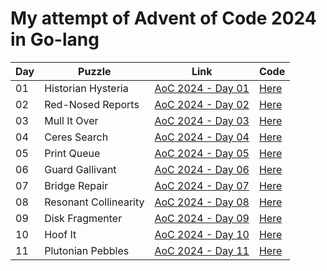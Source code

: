 # My attempt of Advent of Code 2024 in Go-lang

| Day | Puzzle                | Link                                                      | Code                                                          |
| --- | --------------------- | --------------------------------------------------------- | ------------------------------------------------------------- |
| 01  | Historian Hysteria    | [AoC 2024 - Day 01](https://adventofcode.com/2024/day/1)  | [Here](https://github.com/thejus-r/aoc-2024/tree/main/day-01) |
| 02  | Red-Nosed Reports     | [AoC 2024 - Day 02](https://adventofcode.com/2024/day/2)  | [Here](https://github.com/thejus-r/aoc-2024/tree/main/day-02) |
| 03  | Mull It Over          | [AoC 2024 - Day 03](https://adventofcode.com/2024/day/3)  | [Here](https://github.com/thejus-r/aoc-2024/tree/main/day-03) |
| 04  | Ceres Search          | [AoC 2024 - Day 04](https://adventofcode.com/2024/day/4)  | [Here](https://github.com/thejus-r/aoc-2024/tree/main/day-04) |
| 05  | Print Queue           | [AoC 2024 - Day 05](https://adventofcode.com/2024/day/5)  | [Here](https://github.com/thejus-r/aoc-2024/tree/main/day-05) |
| 06  | Guard Gallivant       | [AoC 2024 - Day 06](https://adventofcode.com/2024/day/6)  | [Here](https://github.com/thejus-r/aoc-2024/tree/main/day-06) |
| 07  | Bridge Repair         | [AoC 2024 - Day 07](https://adventofcode.com/2024/day/7)  | [Here](https://github.com/thejus-r/aoc-2024/tree/main/day-07) |
| 08  | Resonant Collinearity | [AoC 2024 - Day 08](https://adventofcode.com/2024/day/8)  | [Here](https://github.com/thejus-r/aoc-2024/tree/main/day-08) |
| 09  | Disk Fragmenter       | [AoC 2024 - Day 09](https://adventofcode.com/2024/day/9)  | [Here](https://github.com/thejus-r/aoc-2024/tree/main/day-09) |
| 10  | Hoof It               | [AoC 2024 - Day 10](https://adventofcode.com/2024/day/10) | [Here](https://github.com/thejus-r/aoc-2024/tree/main/day-10) |
| 11  | Plutonian Pebbles     | [AoC 2024 - Day 11](https://adventofcode.com/2024/day/11) | [Here](https://github.com/thejus-r/aoc-2024/tree/main/day-11) |
